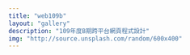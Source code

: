 ```yaml
---
title: "web109b"
layout: "gallery"
description: "109年度B期跨平台網頁程式設計"
img: "http://source.unsplash.com/random/600x400"
---
```


